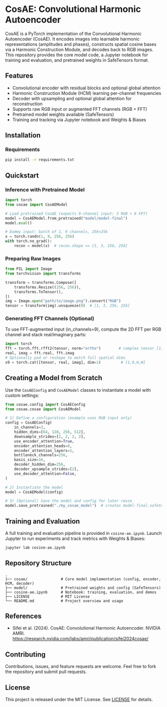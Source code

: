 # CosAE: Convolutional Harmonic Autoencoder
CosAE is a PyTorch implementation of the Convolutional Harmonic Autoencoder (CosAE). It encodes images into learnable harmonic representations (amplitudes and phases), constructs spatial cosine bases via a Harmonic Construction Module, and decodes back to RGB images. This repository provides the core model code, a Jupyter notebook for training and evaluation, and pretrained weights in SafeTensors format.

## Features
- Convolutional encoder with residual blocks and optional global attention
- Harmonic Construction Module (HCM) learning per-channel frequencies
- Decoder with upsampling and optional global attention for reconstruction
- Supports raw RGB input or augmented FFT channels (RGB + FFT)
- Pretrained model weights available (SafeTensors)
- Training and tracking via Jupyter notebook and Weights & Biases

## Installation
### Requirements
```bash
pip install -r requirements.txt
```

## Quickstart
### Inference with Pretrained Model
```python
import torch
from cosae import CosAEModel

# Load pretrained CosAE (expects 9-channel input: 3 RGB + 6 FFT)
model = CosAEModel.from_pretrained("model/model-final")
model.eval()

# Dummy input: batch of 1, 9 channels, 256×256
x = torch.randn(1, 9, 256, 256)
with torch.no_grad():
    recon = model(x)  # recon.shape == [1, 3, 256, 256]
```

### Preparing Raw Images
```python
from PIL import Image
from torchvision import transforms

transform = transforms.Compose([
    transforms.Resize((256, 256)),
    transforms.ToTensor(),
])
img = Image.open("path/to/image.png").convert("RGB")
tensor = transform(img).unsqueeze(0)  # [1, 3, 256, 256]
```

### Generating FFT Channels (Optional)
To use FFT-augmented input (in_channels=9), compute the 2D FFT per RGB channel and stack real/imaginary parts:
```python
import torch
fft = torch.fft.rfft2(tensor, norm="ortho")        # complex tensor [1,3,H,W/2+1]
real, imag = fft.real, fft.imag
# Optionally pad or reshape to match full spatial dims
x9 = torch.cat([tensor, real, imag], dim=1)         # [1,9,H,W]
```

## Creating a Model from Scratch
Use the `CosAEConfig` and `CosAEModel` classes to instantiate a model with custom settings:
```python
from cosae.config import CosAEConfig
from cosae.cosae import CosAEModel

# 1) Define a configuration (example uses RGB input only)
config = CosAEConfig(
    in_channels=3,
    hidden_dims=[64, 128, 256, 512],
    downsample_strides=[2, 2, 2, 2],
    use_encoder_attention=True,
    encoder_attention_heads=8,
    encoder_attention_layers=1,
    bottleneck_channels=256,
    basis_size=16,
    decoder_hidden_dim=256,
    decoder_upsample_strides=[2],
    use_decoder_attention=False,
)

# 2) Instantiate the model
model = CosAEModel(config)

# 3) (Optional) Save the model and config for later reuse
model.save_pretrained("./my_cosae_model")  # creates model-final.safetensors and config.json
```

## Training and Evaluation
A full training and evaluation pipeline is provided in `cosine-ae.ipynb`. Launch Jupyter to run experiments and track metrics with Weights & Biases:
```bash
jupyter lab cosine-ae.ipynb
```

## Repository Structure
```
.
├── cosae/               # Core model implementation (config, encoder, HCM, decoder)
├── model/               # Pretrained weights and config (SafeTensors)
├── cosine-ae.ipynb      # Notebook: training, evaluation, and demos
├── LICENSE              # MIT License
└── README.md            # Project overview and usage
```

## References
- Sifei et al. (2024). CosAE: Convolutional Harmonic Autoencoder. NVIDIA AMRI. https://research.nvidia.com/labs/amri/publication/sifei2024cosae/

## Contributing
Contributions, issues, and feature requests are welcome. Feel free to fork the repository and submit pull requests.

## License
This project is released under the MIT License. See [LICENSE](LICENSE) for details.
